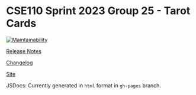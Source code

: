 # CSE110 Sprint 2023 Group 25 - Tarot Cards

[![Maintainability](https://api.codeclimate.com/v1/badges/587eb8ffd00b6ac84e3c/maintainability)](https://codeclimate.com/github/cse110-sp23-group25/tarot-cards/maintainability)

[Release Notes](docs/Release_Notes.md)

[Changelog](docs/Change_Log.md)

[Site](https://cse110-sp23-group25.github.io/tarot-cards/html/index.html)

JSDocs: Currently generated in `html` format in `gh-pages` branch.
